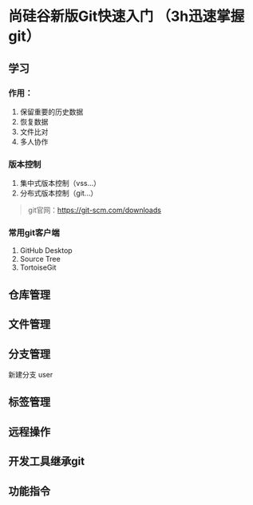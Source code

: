 # 尚硅谷新版Git快速入门 （3h迅速掌握git）

## 学习
### 作用： 
1. 保留重要的历史数据
2. 恢复数据
3. 文件比对
4. 多人协作

### 版本控制
1. 集中式版本控制（vss...）
2. 分布式版本控制（git...）

> git官网：https://git-scm.com/downloads

### 常用git客户端
1. GitHub Desktop
2. Source Tree
3. TortoiseGit

## 仓库管理

## 文件管理

## 分支管理

新建分支 user


## 标签管理

## 远程操作

## 开发工具继承git

## 功能指令